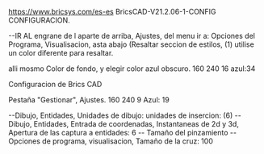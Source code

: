 https://www.bricsys.com/es-es
BricsCAD-V21.2.06-1-CONFIG
CONFIGURACION.

--IR AL engrane de l aparte de arriba, Ajustes,
del menu ir a: Opciones del Programa, Visualisacion, asta abajo (Resaltar seccion de estilos, (1) utilise un color diferente para resaltar.

alli mosmo Color de fondo, y elegir color azul obscuro. 160 240 16 azul:34

Configuracion de Brics CAD

Pestaña "Gestionar", Ajustes.
160 240 9 Azul: 19

--Dibujo, Entidades, Unidades de dibujo: unidades de insercion: (6)
--Dibujo, Entidades, Entrada de coordenadas, Instantaneas de 2d y 3d, Apertura de las captura a entidades: 6
-- Tamaño del pinzamiento
--Opciones de programa, visualisacion, Tamaño de la cruz: 100
